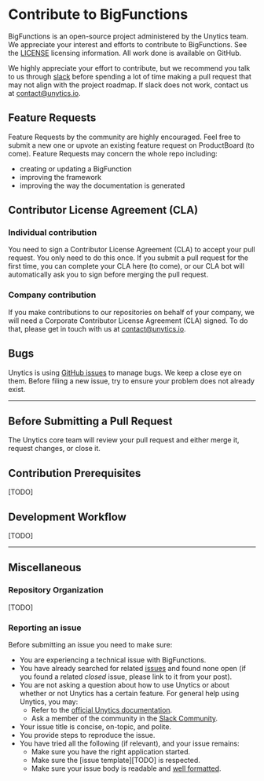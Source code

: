 # Contribute to BigFunctions

BigFunctions is an open-source project administered by the Unytics team. We appreciate your interest and efforts to contribute to BigFunctions. See the [LICENSE](https://github.com/unytics/bigfunctions/blob/main/LICENSE) licensing information. All work done is available on GitHub.

We highly appreciate your effort to contribute, but we recommend you talk to us through [slack](https://join.slack.com/t/bigfunctions/shared_invite/zt-1gbv491mu-cs03EJbQ1fsHdQMcFN7E1Q) before spending a lot of time making a pull request that may not align with the project roadmap. If slack does not work, contact us at [contact@unytics.io](mailto:contact@unytics.io).


## Feature Requests

Feature Requests by the community are highly encouraged. Feel free to submit a new one or upvote an existing feature request on ProductBoard (to come).
Feature Requests may concern the whole repo including:

- creating or updating a BigFunction
- improving the framework
- improving the way the documentation is generated


## Contributor License Agreement (CLA)

### Individual contribution

You need to sign a Contributor License Agreement (CLA) to accept your pull request. You only need to do this once. If you submit a pull request for the first time, you can complete your CLA here (to come), or our CLA bot will automatically ask you to sign before merging the pull request.

### Company contribution

If you make contributions to our repositories on behalf of your company, we will need a Corporate Contributor License Agreement (CLA) signed. To do that, please get in touch with us at [contact@unytics.io](mailto:contact@unytics.io).


## Bugs

Unytics is using [GitHub issues](https://github.com/unytics/bigfunctions/issues) to manage bugs. We keep a close eye on them. Before filing a new issue, try to ensure your problem does not already exist.

---

## Before Submitting a Pull Request

The Unytics core team will review your pull request and either merge it, request changes, or close it.

## Contribution Prerequisites

[TODO]

## Development Workflow

[TODO]

---

## Miscellaneous

### Repository Organization

[TODO]


### Reporting an issue

Before submitting an issue you need to make sure:

- You are experiencing a technical issue with BigFunctions.
- You have already searched for related [issues](https://github.com/unytics/bigfunctions/issues) and found none open (if you found a related _closed_ issue, please link to it from your post).
- You are not asking a question about how to use Unytics or about whether or not Unytics has a certain feature. For general help using Unytics, you may:
  - Refer to the [official Unytics documentation](https://unytics.io/bigfunctions/).
  - Ask a member of the community in the [Slack Community](https://join.slack.com/t/bigfunctions/shared_invite/zt-1gbv491mu-cs03EJbQ1fsHdQMcFN7E1Q).
- Your issue title is concise, on-topic, and polite.
- You provide steps to reproduce the issue.
- You have tried all the following (if relevant), and your issue remains:
  - Make sure you have the right application started.
  - Make sure the [issue template][TODO] is respected.
  - Make sure your issue body is readable and [well formatted](https://guides.github.com/features/mastering-markdown).
